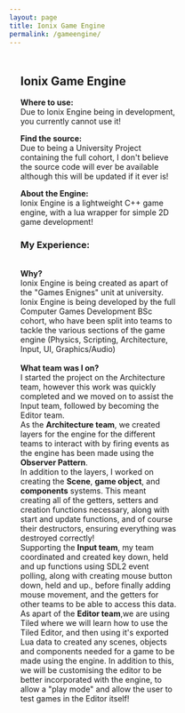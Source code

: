 ```yaml
---
layout: page
title: Ionix Game Engine
permalink: /gameengine/
---
```


<style>
  .game-page-container {
    display: flex;
    gap: 20px;
    margin: 20px;
  }
  .game-description {
    flex: 2;
    padding-right: 20px;
  }
  .game-images {
    flex: 1;
    display: flex;
    flex-direction: column;
    gap: 10px;
  }
  .game-images img {
    width: 100%;
    border-radius: 5px;
  }
</style>

<div class="game-page-container">
  
  <!-- Game description and experience -->
  <div class="game-description">
    <h2>Ionix Game Engine</h2>
    <p> <strong>Where to use:</strong> <br> Due to Ionix Engine being in development, you currently cannot use it! </p> 
    <p> <strong>Find the source:</strong> <br> Due to being a University Project containing the full cohort, I don't believe the source code will ever be available although this will be updated if it ever is!</p>
    <p><strong>About the Engine:</strong><br>Ionix Engine is a lightweight C++ game engine, with a lua wrapper for simple 2D game development!</p>
    <h3>My Experience:</h3>
      <p>
      <br><strong>Why?</strong> 
      <br>Ionix Engine is being created as apart of the "Games Enignes" unit at university. Ionix Engine is being developed by the full Computer Games Development BSc cohort, who have been split into teams to tackle the various sections of the game engine (Physics, Scripting, Architecture, Input, UI, Graphics/Audio)
      <br><br><strong>What team was I on?</strong>
      <br> I started the project on the Architecture team, however this work  was quickly completed and we moved on to assist the Input team, followed by becoming the Editor team.
        <br> As the <strong>Architecture team</strong>, we created layers for the engine for the different teams to interact with by firing events as the engine has been made using the <strong> Observer Pattern</strong>. 
        <br>In addition to the layers, I worked on creating the <strong>Scene</strong>, <strong>game object</strong>, and <strong>components</strong> systems. This meant creating all of the getters, setters and creation functions necessary, along with start and update functions, and of course their destructors, ensuring everything was destroyed correctly!
      <br> Supporting the <strong>Input team</strong>, my team coordinated and created key down, held and up functions using SDL2 event polling, along with creating mouse button down, held and up., before finally adding mouse movement, and the getters for other teams to be able to access this data.
      <br> As apart of the <strong>Editor team</strong>,we are using Tiled where we will learn how to use the Tiled Editor, and then using it's exported Lua data to created any scenes, objects and components needed for a game to be made using the engine. In addition to this, we will be customising the editor to be better incorporated with the engine, to allow a "play mode" and allow the user to test games in the Editor itself!
    </p>
  </div>

  <!-- Game images -->
  <div class="game-images">
   <!-- <img src="/FireTeam Images/FireTeam Logo.png" alt="Fire Team Logo">
    <img src="/FireTeam Images/ladders and spray.gif" alt="A gif where the ladder increase and the hose is sprayed">
    <img src="/FireTeam Images/playing on playdate.jpeg" alt="An image of the game on a playdate">
    <img src="/FireTeam Images/medium building.png" alt="An image of a large building in the game on fire">
    <img src="/FireTeam Images/large building.png" alt="An image of a large building in the game on fire">
     -->
  </div>
</div>

